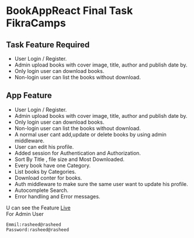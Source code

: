 # BookAppReact Final Task FikraCamps
## Task Feature Required
* User Login / Register.
* Admin upload books with cover image, title, author and publish date by.
* Only login user can download books.<br>
* Non-login user can list the books without download.
## App Feature
* User Login / Register.<br>
* Admin upload books with cover image, title, author and publish date by.
* Only login user can download books.
* Non-login user can list the books without download.
* A normal user cant add,update or delete books by using admin middleware.
* User can edit his profile.
* Added session for Authentication and Authorization.
* Sort By Title , file size and  Most Downloaded.
* Every book have one Category.
* List books by Categories.
* Download conter for books. 
* Auth middleware to make sure the same user want to update his profile. 
* Autocomplete Search.
* Error handling and  Error messages.

U can see the Feature [Live](https://react-boos.herokuapp.com/books)
<br>
For Admin User
```
Emmil:rasheed@rasheed
Password:rasheed@rasheed
```
